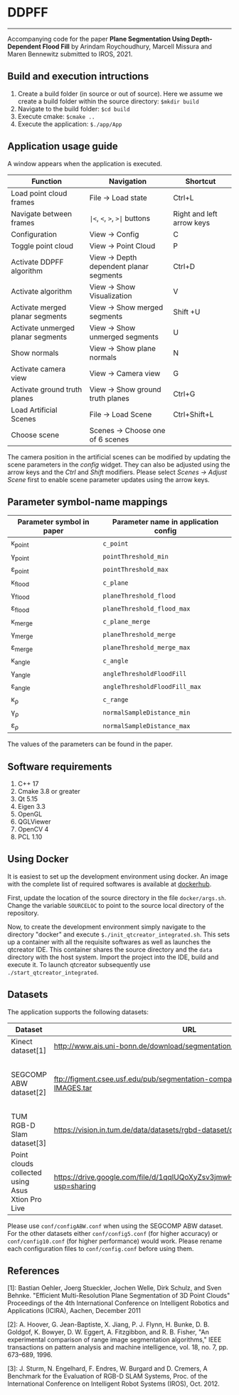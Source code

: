 # DDPFF
-------------

Accompanying code for the paper **Plane Segmentation Using Depth-Dependent Flood Fill** by Arindam Roychoudhury, Marcell Missura and Maren Bennewitz submitted to IROS, 2021.


## Build and execution intructions


1. Create a build folder (in source or out of source). Here we assume we create a build folder within the source directory:
    `$mkdir build`
2. Navigate to the build folder:
    `$cd build`
3. Execute cmake:
    `$cmake ..`
4. Execute the application:
    `$./app/App`


## Application usage guide


A window appears when the application is executed. 

| Function | Navigation | Shortcut |
--- | --- | ---
Load point cloud frames | File &rarr; Load state | Ctrl+L
Navigate between frames | `\|<`, `<`, `>`, `>\|` buttons| Right and left arrow keys
Configuration |  View &rarr; Config | C
Toggle point cloud | View &rarr; Point Cloud | P
Activate DDPFF algorithm | View &rarr; Depth dependent planar segments | Ctrl+D
Activate algorithm |  View &rarr; Show Visualization | V
Activate merged planar segments | View &rarr; Show merged segments | Shift +U
Activate unmerged planar segments | View &rarr; Show unmerged segments | U
Show normals | View &rarr; Show plane normals | N
Activate camera view | View &rarr; Camera view | G
Activate ground truth planes | View &rarr; Show ground truth planes | Ctrl+G
Load Artificial Scenes | File &rarr; Load Scene | Ctrl+Shift+L
Choose scene | Scenes &rarr; Choose one of 6 scenes | 

The camera position in the artificial scenes can be modified by updating the scene parameters in the *config* widget. They can also be adjusted using the arrow keys and the *Ctrl* and *Shift* modifiers. Please select *Scenes &rarr; Adjust Scene* first to enable scene parameter updates using the arrow keys.
 

## Parameter symbol-name mappings

| Parameter symbol in paper | Parameter name in application config |
--- | --- 
&kappa;<sub>point</sub> | `c_point`
&gamma;<sub>point</sub> | `pointThreshold_min`
&epsilon;<sub>point</sub> | `pointThreshold_max`
&kappa;<sub>flood</sub> | `c_plane`
&gamma;<sub>flood</sub> | `planeThreshold_flood`
&epsilon;<sub>flood</sub> | `planeThreshold_flood_max`
&kappa;<sub>merge</sub> | `c_plane_merge`
&gamma;<sub>merge</sub> | `planeThreshold_merge`
&epsilon;<sub>merge</sub> | `planeThreshold_merge_max`
&kappa;<sub>angle</sub> | `c_angle`
&gamma;<sub>angle</sub> | `angleThresholdFloodFill`
&epsilon;<sub>angle</sub> | `angleThresholdFloodFill_max`
&kappa;<sub>&rho;</sub> | `c_range`
&gamma;<sub>&rho;</sub> | `normalSampleDistance_min`
&epsilon;<sub>&rho;</sub> | `normalSampleDistance_max`

The values of the parameters can be found in the paper.


## Software requirements


1. C++ 17
2. Cmake 3.8 or greater
3. Qt 5.15
4. Eigen 3.3
5. OpenGL
6. QGLViewer
7. OpenCV 4
8. PCL 1.10


## Using Docker

It is easiest to set up the development environment using docker. An image with the complete list of required softwares is available at [dockerhub](https://hub.docker.com/repository/docker/arindamrc/ddpffenv-integrated). 

First, update the location of the source directory in the file `docker/args.sh`. Change the variable `SOURCELOC` to point to the source local directory of the repository. 

Now, to create the development environment simply navigate to the directory "docker" and execute `$./init_qtcreator_integrated.sh`. This sets up a container with all the requisite softwares as well as launches the qtcreator IDE. This container shares the source directory and the `data` directory with the host system. Import the project into the IDE, build and execute it. To launch qtcreator subsequently use `./start_qtcreator_integrated`.


## Datasets

The application supports the following datasets:


| Dataset | URL | Instructions |
--- | --- | ---
Kinect dataset[1] | http://www.ais.uni-bonn.de/download/segmentation/kinect.zip | Rename the archive to *kinect.pcd.gt.zip* and load. 
SEGCOMP ABW dataset[2] | ftp://figment.csee.usf.edu/pub/segmentation-comparison/ABW-TEST-IMAGES.tar | Navigate to `globals/include/globals/constants.h` and change `IMAGE_WIDTH` and `IMAGE_HEIGHT` to 512. Recompile. Rename the archive to *ABW-TEST-IMAGES.abw.tar* and load.
TUM RGB-D Slam dataset[3] | https://vision.in.tum.de/data/datasets/rgbd-dataset/download | Each sequence which is a *\*.tgz* file can be loaded individually.
Point clouds collected using Asus Xtion Pro Live | https://drive.google.com/file/d/1qqIUQoXyZsv3jmwHhzcJK8Msy8loSWrN/view?usp=sharing | Uncompress and load individual files.

Please use `conf/configABW.conf`  when using the SEGCOMP ABW dataset. For the other datasets either `conf/config5.conf` (for higher accuracy) or `conf/config10.conf` (for higher performance) would work. Please rename each configuration files to `conf/config.conf` before using them.

## References

[1]: Bastian Oehler, Joerg Stueckler, Jochen Welle, Dirk Schulz, and Sven Behnke. "Efficient Multi-Resolution Plane Segmentation of 3D Point Clouds" Proceedings of the 4th International Conference on Intelligent Robotics and Applications (ICIRA), Aachen, December 2011

[2]: A. Hoover, G. Jean-Baptiste, X. Jiang, P. J. Flynn, H. Bunke, D. B. Goldgof, K. Bowyer, D. W. Eggert, A. Fitzgibbon, and R. B. Fisher, "An experimental comparison of range image segmentation algorithms," IEEE transactions on pattern analysis and machine intelligence, vol. 18, no. 7, pp. 673–689, 1996.

[3]: J. Sturm, N. Engelhard, F. Endres, W. Burgard and D. Cremers, A Benchmark for the Evaluation of RGB-D SLAM Systems, Proc. of the International Conference on Intelligent Robot Systems (IROS), Oct. 2012.

